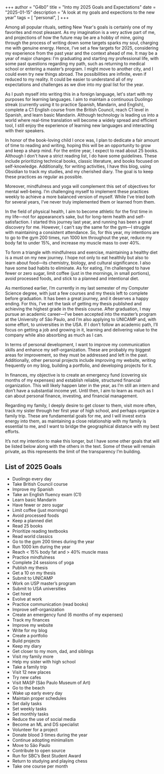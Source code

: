 +++
author = "G4b0"
title = "Into my 2025 Goals and Expectations"
date = "2025-01-15"
description = "A look at my goals and expections to the new year"
tags = [
    "personal",
]
+++


Among all popular rituals, setting New Year's goals is certainly one of my favorites and most pleasant. As my imagination is a very active part of me, and projections of how the future may be are a hobby of mine, going through the process of writing down some targets sparks my soul, charging me with genuine energy. Hence, I’ve set a few targets for 2025, considering my experience from the past year and the context ahead of me. It may be a year of major changes: I’m graduating and starting my professional life, with some past questions regarding my path, such as returning to medical school or entering a master’s program. I might move to another city, and I could even try new things abroad. The possibilities are infinite, even if reduced to my reality. It could be easier to understand all of my expectations and challenges as we dive into my goal list for the year.

As I push myself into writing this in a foreign language, let's start with my purposes for learning languages. I aim to maintain a continuous Duolingo streak (currently using it to practice Spanish, Mandarin, and English), complete a C1 English course from the British Council, reach C1 level in Spanish, and learn basic Mandarin. Although technology is leading us into a world where real-time translation will become a widely spread and efficient tool, I still enjoy the experience of learning new languages and interacting with their speakers.

In honor of the book-loving child I once was, I plan to dedicate a fair amount of time to reading and writing, hoping this will be an opportunity to grow and keep a sharp mind. For the entire year, I expect to read about 25 books. Although I don't have a strict reading list, I do have some guidelines. These include prioritizing technical books, classic literature, and books focused on self-knowledge. Additionally, for writing activities, I have this blog, using Obsidian to track my studies, and my cherished diary. The goal is to keep these practices as regular as possible.

Moreover, mindfulness and yoga will complement this set of objectives for mental well-being. I’m challenging myself to implement these practices weekly to achieve a more balanced version of myself. While I’ve tried both for several years, I’ve never truly implemented them or learned from them.

In the field of physical health, I aim to become athletic for the first time in my life—not for appearance’s sake, but for long-term health and self-satisfaction. I started this journey last year, and running has been a great discovery for me. However, I can't say the same for the gym—I struggle with maintaining a consistent attendance. So, for this year, my intentions are to go to the gym 200 times, run 1000 km throughout the year, reduce my body fat to under 15%, and increase my muscle mass to over 40%.

To form a triangle with mindfulness and exercise, maintaining a healthy diet is a must on my new journey. I hope not only to eat healthily but also to learn about food—its chemistry, biology, and cultural significance. I also have some bad habits to eliminate. As for eating, I’m challenged to have fewer or zero sugar, limit coffee (just in the mornings, in small portions), avoid processed foods, and stick to a planned and intentional diet.

As mentioned earlier, I’m currently in my last semester of my Computer Science degree, with just a few courses and my thesis left to complete before graduation. It has been a great journey, and it deserves a happy ending. For this, I’ve set the task of getting my thesis published and achieving the highest grade in the thesis course. After graduation, I may pursue an academic career—I’ve been accepted into the master’s program at the University of São Paulo, and I’m also applying to UNICAMP and, with some effort, to universities in the USA. If I don’t follow an academic path, I’ll focus on getting a job and growing in it, learning and delivering value to the company while also absorbing as much as I can.

In terms of personal development, I want to improve my communication skills and enhance my self-organization. These are probably my biggest areas for improvement, so they must be addressed and left in the past. Additionally, other personal projects include improving my website, writing frequently on my blog, building a portfolio, and developing projects for it.

In finances, my objective is to create an emergency fund (covering six months of my expenses) and establish reliable, structured financial organization. This will likely happen later in the year, as I’m still an intern and don’t have a substantial income yet. Until then, I aim to learn as much as I can about personal finance, investing, and financial management.

Regarding my family, I deeply desire to get closer to them, visit more often, track my sister through her first year of high school, and perhaps organize a family trip. These are fundamental goals for me, and I will invest extra energy into them, as maintaining a close relationship with my family is essential to me, and I want to bridge the geographical distance with my best efforts.

It’s not my intention to make this longer, but I have some other goals that will be listed below along with the others in the text. Some of these will remain private, as this represents the limit of the transparency I’m building.

## List of 2025 Goals

- Duolingo every day
- Take British Council course
- Improve my Spanish
- Take an English fluency exam (C1)
- Learn basic Mandarin
- Have fewer or zero sugar
- Limit coffee (just mornings)
- Avoid processed foods
- Keep a planned diet
- Read 25 books
- Prioritize reading textbooks
- Read world classics
- Go to the gym 200 times during the year
- Run 1000 km during the year
- Reach < 15% body fat and > 40% muscle mass
- Practice mindfulness
- Complete 24 sessions of yoga
- Publish my thesis
- Get a 10 on my thesis
- Submit to UNICAMP
- Work on USP master’s program
- Submit to USA universities
- Get hired
- Evolve at work
- Practice communication (read books)
- Improve self-organization
- Create an emergency fund (6 months of my expenses)
- Track my finances
- Improve my website
- Write for my blog
- Create a portfolio
- Build projects
- Keep my diary
- Get closer to my mom, dad, and siblings
- Visit my family more
- Help my sister with high school
- Take a family trip
- Visit 12 new places
- Try new cafes
- Visit MASP (São Paulo Museum of Art)
- Go to the beach
- Wake up early every day
- Maintain proper schedules
- Set daily tasks
- Set weekly tasks
- Set monthly tasks
- Reduce the use of social media
- Become an ML and DS specialist
- Volunteer for a project
- Donate blood 3 times during the year
- Continue adopting minimalism
- Move to São Paulo
- Contribute to open source
- Run for SBC’s Best Student Award
- Return to studying and playing chess
- Take one course per month

